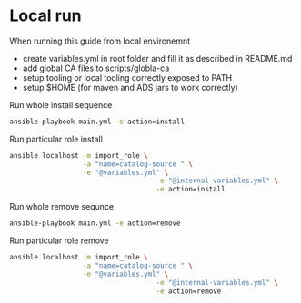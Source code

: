 # Local run

When running this guide from local environemnt

- create variables.yml in root folder and fill it as described in README.md
- add global CA files to scripts/globla-ca
- setup tooling or local tooling correctly exposed to PATH
- setup $HOME (for maven and ADS jars to work correctly)

Run whole install sequence
```bash
ansible-playbook main.yml -e action=install
```

Run particular role install
```bash
ansible localhost -m import_role \
                  -a "name=catalog-source " \
                  -e "@variables.yml" \
									-e "@internal-variables.yml" \
									-e action=install
```

Run whole remove sequnce
```bash
ansible-playbook main.yml -e action=remove	
```

Run particular role remove
```bash
ansible localhost -m import_role \
                  -a "name=catalog-source " \
                  -e "@variables.yml" \
									-e "@internal-variables.yml" \
									-e action=remove	
```                  
